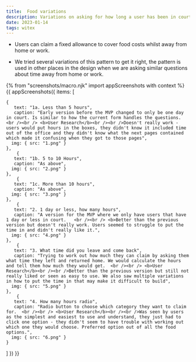 ```yaml
---
title:  Food variations
description: Variations on asking for how long a user has been in court to determine the food allowance they could claim
date: 2023-01-14
tags: witex
---
```


* Users can claim a fixed allowance to cover food costs whilst away from home or work.

* We tried several variations of this pattern to get it right, the pattern is used in other places in the design when we are asking similar questions about time away from home or work.

<!-- ## User needs

<b>As a prosecuter </b>
I need to find a case<br />

<b>As a prosecuter </b>
I need to do the thing<br /> -->




{% from "screenshots/macro.njk" import appScreenshots with context %}
{{ appScreenshots({
  items: [

    {
       text: "1a. Less than 5 hours",
       caption: "Early version before the MVP changed to only be one day in court. Is similar to how the current form handles the questions.  <br /><br /> <b>User Research</b><br /><br />Doesn't really work - users would put hours in the boxes, they didn't know it included time out of the office and they didn't know what the next pages contained which made it confusing when they got to those pages",
      img: { src: "1.png" }
    },
        {
       text: "1b. 5 to 10 Hours",
       caption: "As above",
      img: { src: "2.png" }
    },
        {
       text: "1c. More than 10 hours",
       caption: "As above",
      img: { src: "3.png" }
    },
        {
       text: "2. 1 day or less, how many hours",
       caption: "A version for the MVP where we only have users that have 1 day or less in court.   <br /><br /> <b>Better than the previous version but doesn't really work. Users seemed to struggle to put the time in and didn't really like it.",
      img: { src: "4.png" }
    },
        {
       text: "3. What time did you leave and come back",
       caption: "Trying to work out how much they can claim by asking them what time they left and returned home. We would calculate the hours and tell them how much they would get.  <br /><br /> <b>User Research</b><br /><br />Better than the previous version but still not really liked or seen as easy to use. We also saw multiple variations in how to put the time in that may make it difficult to build",
      img: { src: "5.png" }
    },
        {
       text: "4. How many hours radio",
       caption: "Radio button to choose which category they want to claim for.  <br /><br /> <b>User Research</b><br /><br />Was seen by users as the simplest and easiest to use and understand, they just had to click one option - they didn't seem to have trouble with working out which one they would choose. Preferred option out of all the food options.",
      img: { src: "6.png" }
    }
       
        
          
  ]
}) }}



<!-- ## User research -->